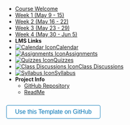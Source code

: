 - [Course Welcome](course-welcome)
- [Week 1 (May 9 - 15)](module-01)
- [Week 2 (May 16 - 22)](module-02)
- [Week 3 (May 23 - 29)](module-03)
- [Week 4 (May 30 - Jun 5)](module-04)
- **LMS Links**
- [![Calendar Icon](https://icongr.am/fontawesome/calendar.svg?size=16&color=808080)Calendar](https://canvas.sfu.ca/courses/44038/calendar)
- [![Assignments Icon](https://icongr.am/fontawesome/pencil.svg?size=16&color=808080)Assignments](https://canvas.sfu.ca/courses/44038/assignments )
- [![Quizzes Icon](https://icongr.am/fontawesome/check-circle.svg?size=16&color=808080)Quizzes](https://canvas.sfu.ca/courses/44038/quizzes)
- [![Class Discussions Icon](https://icongr.am/fontawesome/comments-o.svg?size=16&color=808080)Class Discussions](https://canvas.sfu.ca/courses/44038/discussion_topics)
- [![Syllabus Icon](https://icongr.am/fontawesome/list.svg?size=16&color=808080)Syllabus](https://canvas.sfu.ca/courses/44038/assignments/syllabus)
- **Project Info**
  - [GitHub Repository](https://github.com/hibbitts-design/docsify-open-course-starter-kit/)
  - [ReadMe](https://github.com/hibbitts-design/docsify-open-course-starter-kit/blob/main/README.md)

<form action="https://github.com/hibbitts-design/docsify-open-course-starter-kit/generate" target="_blank">
  <input type="submit" value="Use this Template on GitHub" style="cursor: pointer;margin-top:12px;padding:8px;background-color:#FFFFFF;border:1px solid #0374B5;border-radius:.25rem;color:#0374B5;display:inline-block;font-size: 1rem;text-align:center;text-decoration:none;width:250px;-webkit-text-size-adjust:none;mso-hide:all;" />
</form>
